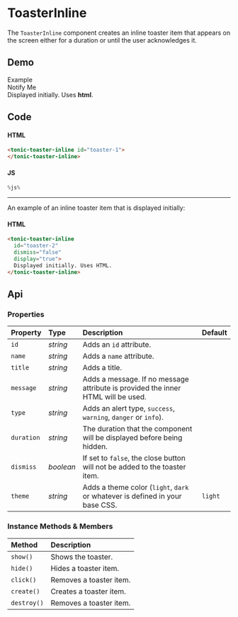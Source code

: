 # ToasterInline
The `ToasterInline` component creates an inline toaster item that appears on the screen either for a duration or until the user acknowledges it.

## Demo

<div class="example">
  <div class="header">Example</div>
  <div class="content">
    <tonic-button
      id="toaster-link-1"
      value="notify">
      Notify Me
    </tonic-button>
  </div>
</div>

<div>
  <tonic-toaster-inline id="toaster-1">
  </tonic-toaster-inline>
</div>

<div>
  <tonic-toaster-inline
    dismiss="false"
    display="true"
    id="toaster-2">
    Displayed initially. Uses <b>html</b>.
  </tonic-toaster-inline>
</div>

## Code

#### HTML
```html
<tonic-toaster-inline id="toaster-1">
</tonic-toaster-inline>
```

#### JS
```js
%js%
```

---

An example of an inline toaster item that is displayed initially:

#### HTML
```html
<tonic-toaster-inline
  id="toaster-2"
  dismiss="false"
  display="true">
  Displayed initially. Uses HTML.
</tonic-toaster-inline>
```

## Api

### Properties

| Property | Type | Description | Default |
| :--- | :--- | :--- | :--- |
| `id` | *string* | Adds an `id` attribute. |  |
| `name` | *string* | Adds a `name` attribute. |  |
| `title` | *string* | Adds a title. |  |
| `message` | *string* | Adds a message. If no message attribute is provided the inner HTML will be used. |  |
| `type` | *string* | Adds an alert type, `success`, `warning`, `danger` or `info`). |  |
| `duration` | *string* | The duration that the component will be displayed before being hidden. |  |
| `dismiss` | *boolean* | If set to `false`, the close button will not be added to the toaster item. |  |
| `theme` | *string* | Adds a theme color (`light`, `dark` or whatever is defined in your base CSS. | `light` |

### Instance Methods & Members

| Method | Description |
| :--- | :--- |
| `show()` | Shows the toaster. |
| `hide()` | Hides a toaster item. |
| `click()` | Removes a toaster item. |
| `create()` | Creates a toaster item. |
| `destroy()` | Removes a toaster item. |
